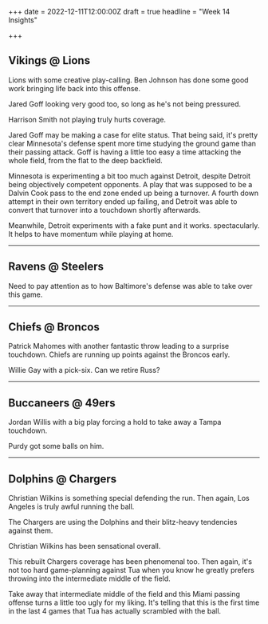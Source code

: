+++
date = 2022-12-11T12:00:00Z
draft = true
headline = "Week 14 Insights"

+++
## Vikings @ Lions

Lions with some creative play-calling. Ben Johnson has done some good work bringing life back into this offense.

Jared Goff looking very good too, so long as he's not being pressured.

Harrison Smith not playing truly hurts coverage.

Jared Goff may be making a case for elite status. That being said, it's pretty clear Minnesota's defense spent more time studying the ground game than their passing attack. Goff is having a little too easy a time attacking the whole field, from the flat to the deep backfield.

Minnesota is experimenting a bit too much against Detroit, despite Detroit being objectively competent opponents. A play that was supposed to be a Dalvin Cook pass to the end zone ended up being a turnover. A fourth down attempt in their own territory ended up failing, and Detroit was able to convert that turnover into a touchdown shortly afterwards.

Meanwhile, Detroit experiments with a fake punt and it works. spectacularly. It helps to have momentum while playing at home.

***

## Ravens @ Steelers

Need to pay attention as to how Baltimore's defense was able to take over this game.

***

## Chiefs @ Broncos

Patrick Mahomes with another fantastic throw leading to a surprise touchdown. Chiefs are running up points against the Broncos early.

Willie Gay with a pick-six. Can we retire Russ?

***

## Buccaneers @ 49ers

Jordan Willis with a big play forcing a hold to take away a Tampa touchdown.

Purdy got some balls on him.

***

## Dolphins @ Chargers

Christian Wilkins is something special defending the run. Then again, Los Angeles is truly awful running the ball.

The Chargers are using the Dolphins and their blitz-heavy tendencies against them.

Christian Wilkins has been sensational overall.

This rebuilt Chargers coverage has been phenomenal too. Then again, it's not too hard game-planning against Tua when you know he greatly prefers throwing into the intermediate middle of the field.

Take away that intermediate middle of the field and this Miami passing offense turns a little too ugly for my liking. It's telling that this is the first time in the last 4 games that Tua has actually scrambled with the ball.
